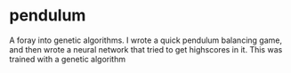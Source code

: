 # pendulum
A foray into genetic algorithms. I wrote a quick pendulum balancing game, and then wrote a neural network that tried to get highscores in it. This was trained with a genetic algorithm
